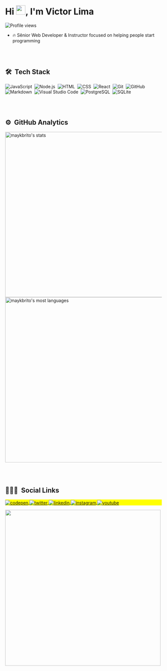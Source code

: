 <h1 align="left">Hi <img src="https://raw.githubusercontent.com/kaueMarques/kaueMarques/master/hi.gif" width="30px">, I'm Victor Lima </h1>
<p align="left"> <img src="https://komarev.com/ghpvc/?username=maykbrito&color=yellow" alt="Profile views" /> </p>

- 🔥 Sênior Web Developer & Instructor focused on helping people start programming 

<br><br>

## 🛠 &nbsp;Tech Stack

![JavaScript](https://img.shields.io/badge/-JavaScript-05122A?style=flat&logo=javascript)&nbsp;
![Node.js](https://img.shields.io/badge/-Node.js-05122A?style=flat&logo=node.js)&nbsp;
![HTML](https://img.shields.io/badge/-HTML-05122A?style=flat&logo=HTML5)&nbsp;
![CSS](https://img.shields.io/badge/-CSS-05122A?style=flat&logo=CSS3&logoColor=1572B6)&nbsp;
![React](https://img.shields.io/badge/-React-05122A?style=flat&logo=react)&nbsp;
![Git](https://img.shields.io/badge/-Git-05122A?style=flat&logo=git)&nbsp;
![GitHub](https://img.shields.io/badge/-GitHub-05122A?style=flat&logo=github)&nbsp;
![Markdown](https://img.shields.io/badge/-Markdown-05122A?style=flat&logo=markdown)&nbsp;
![Visual Studio Code](https://img.shields.io/badge/-Visual%20Studio%20Code-05122A?style=flat&logo=visual-studio-code&logoColor=007ACC)&nbsp;
![PostgreSQL](https://img.shields.io/badge/-PostgreSQL-05122A?style=flat&logo=postgresql)&nbsp;
![SQLite](https://img.shields.io/badge/-SQLite-05122A?style=flat&logo=sqlite)&nbsp;

<br><br>

## ⚙️ &nbsp;GitHub Analytics

<p align="left">
<img width="530em" src="https://github-readme-stats.vercel.app/api?username=maykbrito&show_icons=true&theme=vision-friendly-dark" alt="maykbrito's stats"/>
<img width="530em" src="https://github-readme-stats.vercel.app/api/top-langs/?username=maykbrito&layout=compact&theme=vision-friendly-dark" alt="maykbrito's most languages"/>
</p>

<br><br>

## 👨🏽‍🦲 &nbsp;Social Links

<p align="left" style="background:yellow">
<a href="https://codepen.io/maykbrito" target="_blank">
  <img align="center" src="https://img.shields.io/badge/-maykbrito-05122A?style=flat&logo=codepen" alt="codepen"/>
</a>
<a href="https://twitter.com/maykbrito" target="_blank">
  <img align="center" src="https://img.shields.io/badge/-maykbrito-05122A?style=flat&logo=twitter" alt="twitter"/>  
</a>
<a href="https://linkedin.com/in/maykbrito" target="_blank">
  <img align="center" src="https://img.shields.io/badge/-maykbrito-05122A?style=flat&logo=linkedin" alt="linkedin"/>
</a>
<a href="https://instagram.com/maykbrito" target="_blank">
 <img align="center" src="https://img.shields.io/badge/-maykbrito-05122A?style=flat&logo=instagram" alt="instagram"/>
</a>
<a href="https://youtube.com/maykbrito" target="_blank">
 <img align="center" src="https://img.shields.io/badge/-maykbrito-05122A?style=flat&logo=youtube" alt="youtube"/>
</a>
</p>

<img width="500em" src="https://github-readme-twitter-gazf.vercel.app/api?id=maykbrito&layout=wide&show_reply=off&show_retweet=off" />


<!--
**maykbrito/maykbrito** is a ✨ _special_ ✨ repository because its `README.md` (this file) appears on your GitHub profile.
Here are some ideas to get you started:
- 🔭 I’m currently working on ...
- 🌱 I’m currently learning ...
- 👯 I’m looking to collaborate on ...
- 🤔 I’m looking for help with ...
- 💬 Ask me about ...
- 📫 How to reach me: ...
- 😄 Pronouns: ...
- ⚡ Fun fact: ...
-->
